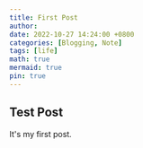 ```yaml
---
title: First Post
author: 
date: 2022-10-27 14:24:00 +0800
categories: [Blogging, Note]
tags: [life]
math: true
mermaid: true
pin: true
---
```




## Test Post

It's my first post.

